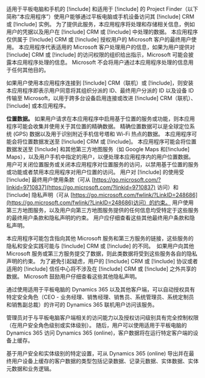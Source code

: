 适用于平板电脑和手机的 [!include[](../includes/pn-dynamics-crm.md)] 和适用于 [!include[](../includes/pn-project-finder-dyn-365.md)] 的 Project Finder（以下简称“本应用程序”）使用户能够通过平板电脑或手机设备访问其 [!include[](../includes/pn-microsoft-dynamics.md)] CRM 或 [!include[](../includes/pn-dynamics-crm.md)] 实例。 为了提供此服务，本应用程序将处理和存储相关信息，例如用户的凭据以及用户在 [!include[](../includes/pn-microsoft-dynamics.md)] CRM 或 [!include[](../includes/pn-dynamics-crm.md)] 中处理的数据。 本应用程序仅供属于 [!include[](../includes/pn-microsoft-dynamics.md)] CRM 或 [!include[](../includes/pn-dynamics-crm.md)] 授权用户的 Microsoft 客户的最终用户使用。 本应用程序代表适用的 Microsoft 客户处理用户的信息，如果为用户提供对 [!include[](../includes/pn-microsoft-dynamics.md)] CRM 或 [!include[](../includes/pn-dynamics-crm.md)] 的访问权限的组织给出指示，Microsoft 可能会披露本应用程序处理的信息。 Microsoft 不会将用户通过本应用程序处理的信息用于任何其他目的。  

如果用户使用本应用程序连接到 [!include[](../includes/pn-microsoft-dynamics.md)] CRM（联机）或 [!include[](../includes/pn-crm-online.md)]，则安装本应用程序即表示用户同意将其组织分派的 ID、最终用户分派的 ID 以及设备 ID 传输至 Microsoft，以用于跨多台设备启用连接或改进 [!include[](../includes/pn-microsoft-dynamics.md)] CRM（联机）、[!include[](../includes/pn-crm-online.md)] 或本应用程序。  

**位置数据。** 如果用户请求在本应用程序中启用基于位置的服务或功能，则本应用程序可能会收集并使用关于其位置的精确数据。 精确位置数据可以是全球定位系统 (GPS) 数据以及用于识别附近手机信号塔和 Wi-Fi 热点的数据。 本应用程序可能会将位置数据发送至 [!include[](../includes/pn-microsoft-dynamics.md)] CRM 或 [!include[](../includes/pn-dynamics-crm.md)]。 本应用程序可能会将位置数据发送至 [!include[](../includes/pn-bing-maps.md)] 和其他第三方地图服务（如 Google Maps 和[!include[](../includes/tn-apple.md)] Maps），以及用户手机中指定的用户，以便处理本应用程序内的用户位置数据。 用户可关闭位置服务或关闭本应用程序对位置服务的访问，以禁用基于位置的服务或功能或者禁用本应用程序对用户位置的访问。 用户对 [!include[](../includes/pn-bing-maps.md)] 的使用受 [!include[](../includes/pn-bing-maps.md)] 最终用户使用条款（可从 [https://go.microsoft.com/?linkid=9710837](https://go.microsoft.com/?linkid=9710837) 访问）和 [!include[](../includes/pn-bing-maps.md)] 隐私声明（可从 [https://go.microsoft.com/fwlink/?LinkID=248686](https://go.microsoft.com/fwlink/?LinkID=248686)访问）的约束。 用户使用第三方地图服务，以及用户向第三方地图服务提供的任何信息均受特定于这些服务的最终用户条款和隐私声明的约束。 用户应仔细查看这些其他最终用户条款和隐私声明。

本应用程序可能包含指向其他 Microsoft 服务和第三方服务的链接，这些服务的隐私和安全实践可能与 [!include[](../includes/pn-microsoft-dynamics.md)] CRM 或 [!include[](../includes/pn-dynamics-crm.md)] 的不同。  如果用户向其他 Microsoft 服务或第三方服务提交了数据，则此类数据将受到这些服务各自的隐私声明的约束。 为了避免引起疑虑，用户的 [!include[](../includes/pn-microsoft-dynamics.md)] CRM 或 [!include[](../includes/pn-dynamics-crm.md)] 协议或者适用的 [!include[](../includes/pn-microsoft-dynamics.md)] 信任中心将不涉及在 [!include[](../includes/pn-microsoft-dynamics.md)] CRM 或 [!include[](../includes/pn-dynamics-crm.md)] 之外共享的数据。 Microsoft 鼓励用户仔细查看这些其他隐私声明。

通过使用适用于平板电脑的 Dynamics 365 以及其他客户端，可以自动授权具有特定安全角色（CEO - 业务经理、销售经理、销售员、系统管理员、系统定制员和销售副总裁）的许可的 Dynamics 365 联机用户访问该服务。  
  
管理员对于与平板电脑客户端相关的访问能力以及授权访问级别具有完全控制权限（在用户安全角色级别或实体级别）。 随后，用户可以使用适用于平板电脑的 Dynamics 365 访问 Dynamics 365 (online)，客户数据将在运行特定客户端的设备上缓存。  
  
基于用户安全和实体级别的特定设置，可从 Dynamics 365 (online) 导出并在最终用户设备上缓存的客户数据的类型包括记录数据、记录元数据、实体数据、实体元数据和业务逻辑。